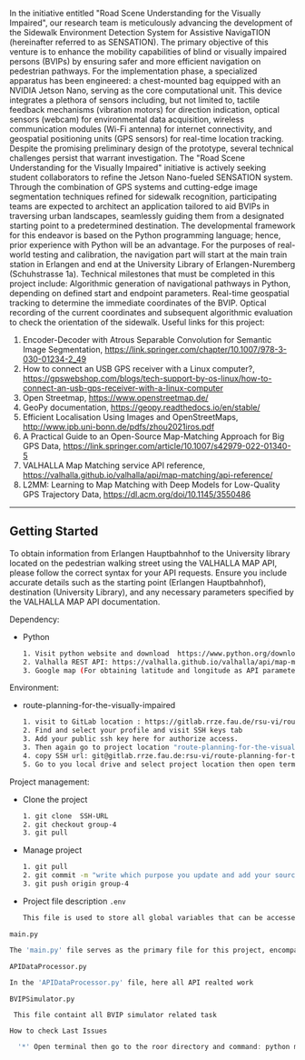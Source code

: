 In the initiative entitled "Road Scene Understanding for the Visually Impaired", our research team is meticulously advancing the development of the Sidewalk Environment Detection System for Assistive NavigaTION (hereinafter referred to as SENSATION). The primary objective of this venture is to enhance the mobility capabilities of blind or visually impaired persons (BVIPs) by ensuring safer and more efficient navigation on pedestrian pathways.
For the implementation phase, a specialized apparatus has been engineered: a chest-mounted bag equipped with an NVIDIA Jetson Nano, serving as the core computational unit. This device integrates a plethora of sensors including, but not limited to, tactile feedback mechanisms (vibration motors) for direction indication, optical sensors (webcam) for environmental data acquisition, wireless communication modules (Wi-Fi antenna) for internet connectivity, and geospatial positioning units (GPS sensors) for real-time location tracking.
Despite the promising preliminary design of the prototype, several technical challenges persist that warrant investigation.
The "Road Scene Understanding for the Visually Impaired" initiative is actively seeking student collaborators to refine the Jetson Nano-fueled SENSATION system. Through the combination of GPS systems and cutting-edge image segmentation techniques refined for sidewalk recognition, participating teams are expected to architect an application tailored to aid BVIPs in traversing urban landscapes, seamlessly guiding them from a designated starting point to a predetermined destination.
The developmental framework for this endeavor is based on the Python programming language; hence, prior experience with Python will be an advantage.
For the purposes of real-world testing and calibration, the navigation part will start at the main train station in Erlangen and end at the University Library of Erlangen-Nuremberg (Schuhstrasse 1a).
Technical milestones that must be completed in this project include:
Algorithmic generation of navigational pathways in Python, depending on defined start and endpoint parameters.
Real-time geospatial tracking to determine the immediate coordinates of the BVIP.
Optical recording of the current coordinates and subsequent algorithmic evaluation to check the orientation of the sidewalk.
Useful links for this project:
1. Encoder-Decoder with Atrous Separable Convolution for Semantic Image Segmentation, https://link.springer.com/chapter/10.1007/978-3-030-01234-2_49
2. How to connect an USB GPS receiver with a Linux computer?, https://gpswebshop.com/blogs/tech-support-by-os-linux/how-to-connect-an-usb-gps-receiver-with-a-linux-computer
3. Open Streetmap, https://www.openstreetmap.de/
4. GeoPy documentation, https://geopy.readthedocs.io/en/stable/
5. Efficient Localisation Using Images and OpenStreetMaps, http://www.ipb.uni-bonn.de/pdfs/zhou2021iros.pdf
6. A Practical Guide to an Open-Source Map-Matching Approach for Big GPS Data, https://link.springer.com/article/10.1007/s42979-022-01340-5
7. VALHALLA Map Matching service API reference, https://valhalla.github.io/valhalla/api/map-matching/api-reference/
8. L2MM: Learning to Map Matching with Deep Models for Low-Quality GPS Trajectory Data, https://dl.acm.org/doi/10.1145/3550486

------------------------------------------------------------------------------------------
<!-- GETTING STARTED -->
## Getting Started

To obtain information from Erlangen Hauptbahnhof to the University library located on the pedestrian walking street using the VALHALLA MAP API, please follow the correct syntax for your API requests. Ensure you include accurate details such as the starting point (Erlangen Hauptbahnhof), destination (University Library), and any necessary parameters specified by the VALHALLA MAP API documentation.

Dependency: 
* Python
  ```sh
  1. Visit python website and download  https://www.python.org/downloads/ 
  2. Valhalla REST API: https://valhalla.github.io/valhalla/api/map-matching/api-reference/
  3. Google map (For obtaining latitude and longitude as API parameters.)
  ```

Environment: 
* route-planning-for-the-visually-impaired
  ```sh
  1. visit to GitLab location : https://gitlab.rrze.fau.de/rsu-vi/route-planning-for-the-visually-impaired
  2. Find and select your profile and visit SSH keys tab
  3. Add your public ssh key here for authorize access.
  3. Then again go to project location "route-planning-for-the-visually-impaired"
  4. copy SSH url: git@gitlab.rrze.fau.de:rsu-vi/route-planning-for-the-visually-impaired.git
  5. Go to you local drive and select project location then open terminal and clone this SSH URL.
  ```
Project management: 
* Clone the project 
  ```sh
  1. git clone  SSH-URL
  2. git checkout group-4
  3. git pull
  ```
* Manage project 
  ```sh
  1. git pull
  2. git commit -m "write which purpose you update and add your source code"
  3. git push origin group-4
  ```

* Project file description 
 `.env`
  ```sh
  This file is used to store all global variables that can be accessed from anywhere within this project.
  ```
 `main.py`
  ```sh
  The 'main.py' file serves as the primary file for this project, encompassing all dependency files and initializing the necessary variables, generating API links, and more.
  ```
 `APIDataProcessor.py`
  ```sh
  In the 'APIDataProcessor.py' file, here all API realted work
  ```

 `BVIPSimulator.py`
   ```js
    This file containt all BVIP simulator related task
   ```     



 `How to check Last Issues`
   ```js
     '*' Open terminal then go to the roor directory and command: python main.py 
   ```      
